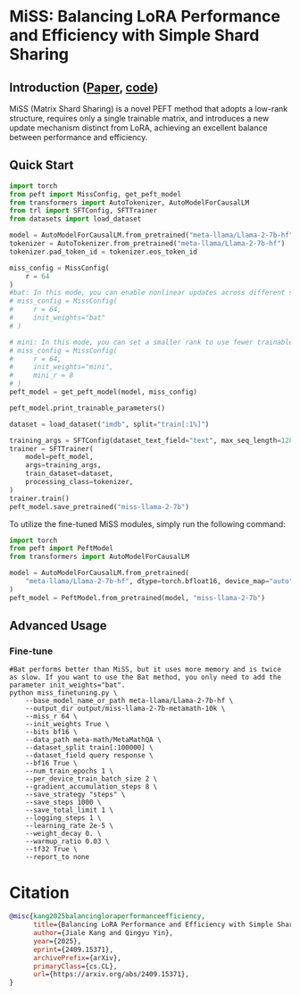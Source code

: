 # MiSS: Balancing LoRA Performance and Efficiency with Simple Shard Sharing
## Introduction ([Paper](https://huggingface.co/papers/2409.15371), [code](https://github.com/JL-er/MiSS))
MiSS (Matrix Shard Sharing) is a novel PEFT method that adopts a low-rank structure, requires only a single trainable matrix, and introduces a new update mechanism distinct from LoRA, achieving an excellent balance between performance and efficiency.


## Quick Start
```python
import torch
from peft import MissConfig, get_peft_model
from transformers import AutoTokenizer, AutoModelForCausalLM
from trl import SFTConfig, SFTTrainer
from datasets import load_dataset

model = AutoModelForCausalLM.from_pretrained("meta-llama/Llama-2-7b-hf", dtype=torch.bfloat16, device_map="auto")
tokenizer = AutoTokenizer.from_pretrained("meta-llama/Llama-2-7b-hf")
tokenizer.pad_token_id = tokenizer.eos_token_id

miss_config = MissConfig(
    r = 64
)
#bat: In this mode, you can enable nonlinear updates across different shards.
# miss_config = MissConfig(
#     r = 64,
#     init_weights="bat"
# )

# mini: In this mode, you can set a smaller rank to use fewer trainable parameters, but it is recommended to keep `out_features % mini_r == 0`.
# miss_config = MissConfig(
#     r = 64,
#     init_weights="mini",
#     mini_r = 8
# )
peft_model = get_peft_model(model, miss_config)

peft_model.print_trainable_parameters()

dataset = load_dataset("imdb", split="train[:1%]")

training_args = SFTConfig(dataset_text_field="text", max_seq_length=128)
trainer = SFTTrainer(
    model=peft_model,
    args=training_args,
    train_dataset=dataset,
    processing_class=tokenizer,
)
trainer.train()
peft_model.save_pretrained("miss-llama-2-7b")
```


To utilize the fine-tuned MiSS modules, simply run the following command:
```python
import torch
from peft import PeftModel
from transformers import AutoModelForCausalLM

model = AutoModelForCausalLM.from_pretrained(
    "meta-llama/Llama-2-7b-hf", dtype=torch.bfloat16, device_map="auto"
)
peft_model = PeftModel.from_pretrained(model, "miss-llama-2-7b")
```

## Advanced Usage

### Fine-tune 
```shell
#Bat performs better than MiSS, but it uses more memory and is twice as slow. If you want to use the Bat method, you only need to add the parameter init_weights="bat".
python miss_finetuning.py \
    --base_model_name_or_path meta-llama/Llama-2-7b-hf \
    --output_dir output/miss-llama-2-7b-metamath-10k \
    --miss_r 64 \
    --init_weights True \
    --bits bf16 \
    --data_path meta-math/MetaMathQA \
    --dataset_split train[:100000] \
    --dataset_field query response \
    --bf16 True \
    --num_train_epochs 1 \
    --per_device_train_batch_size 2 \
    --gradient_accumulation_steps 8 \
    --save_strategy "steps" \
    --save_steps 1000 \
    --save_total_limit 1 \
    --logging_steps 1 \
    --learning_rate 2e-5 \
    --weight_decay 0. \
    --warmup_ratio 0.03 \
    --tf32 True \
    --report_to none
```



# Citation
```bib
@misc{kang2025balancingloraperformanceefficiency,
      title={Balancing LoRA Performance and Efficiency with Simple Shard Sharing}, 
      author={Jiale Kang and Qingyu Yin},
      year={2025},
      eprint={2409.15371},
      archivePrefix={arXiv},
      primaryClass={cs.CL},
      url={https://arxiv.org/abs/2409.15371}, 
}
